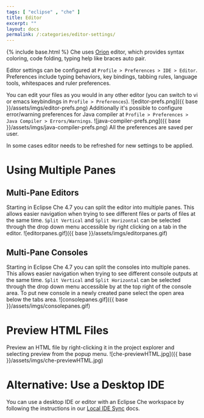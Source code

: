 ```yaml
---
tags: [ "eclipse" , "che" ]
title: Editor
excerpt: ""
layout: docs
permalink: /:categories/editor-settings/
---
```

{% include base.html %}
Che uses [Orion](https://orionhub.org/) editor, which provides syntax coloring, code folding, typing help like braces auto pair.

Editor settings can be configured at `Profile > Preferences > IDE > Editor`. Preferences include typing behaviors, key bindings, tabbing rules, language tools, whitespaces and ruler preferences.

You can edit your files as you would in any other editor (you can switch to vi or emacs keybindings in `Profile > Preferences`).
![editor-prefs.png]({{ base }}/assets/imgs/editor-prefs.png)
Additionally it's possible to configure error/warning preferences for Java compiler at `Profile > Preferences > Java Compiler > Errors/Warnings`.
![java-compiler-prefs.png]({{ base }}/assets/imgs/java-compiler-prefs.png)
All the preferences are saved per user.

In some cases editor needs to be refreshed for new settings to be applied.

# Using Multiple Panes  

## Multi-Pane Editors
Starting in Eclipse Che 4.7 you can split the editor into multiple panes. This allows easier navigation when trying to see different files or parts of files at the same time. `Split Vertical` and `Split Horizontal` can be selected through the drop down menu accessible by right clicking on a tab in the editor.
![editorpanes.gif]({{ base }}/assets/imgs/editorpanes.gif)

## Multi-Pane Consoles
Starting in Eclipse Che 4.7 you can split the consoles into multiple panes. This allows easier navigation when trying to see different console outputs at the same time. `Split Vertical` and `Split Horizontal` can be selected through the drop down menu accessible by at the top right of the console area. To put new console in a newly created pane select the open area below the tabs area.
![consolepanes.gif]({{ base }}/assets/imgs/consolepanes.gif)

# Preview HTML Files  
Preview an HTML file by right-clicking it in the project explorer and selecting preview from the popup menu.
![che-previewHTML.jpg]({{ base }}/assets/imgs/che-previewHTML.jpg)

# Alternative: Use a Desktop IDE  
You can use a desktop IDE or editor with an Eclipse Che workspace by following the instructions in our [Local IDE Sync]({{base}}/docs/ide/sync/index.html) docs.
